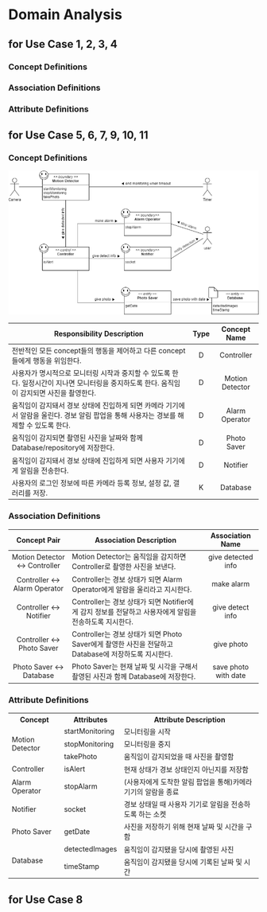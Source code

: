# Domain Analysis

## for Use Case 1, 2, 3, 4

### Concept Definitions

### Association Definitions

### Attribute Definitions

## for Use Case 5, 6, 7, 9, 10, 11

### Concept Definitions

![Domain_Model_Monitoring](image/Domain_Model_Monitoring.png)

Responsibility Description | Type | Concept Name
---------------------------|:----:|:-----------:
전반적인 모든 concept들의 행동을 제어하고 다른 concept들에게 행동을 위임한다.| D | Controller
사용자가 명시적으로 모니터링 시작과 중지할 수 있도록 한다. 일정시간이 지나면 모니터링을 중지하도록 한다. 움직임이 감지되면 사진을 촬영한다. | D | Motion Detector
움직임이 감지돼서 경보 상태에 진입하게 되면 카메라 기기에서 알람을 울린다. 경보 알림 팝업을 통해 사용자는 경보를 해제할 수 있도록 한다. | D | Alarm Operator
움직임이 감지되면 촬영된 사진을 날짜와 함께 Database/repository에 저장한다. | D | Photo Saver
움직임이 감지돼서 경보 상태에 진입하게 되면 사용자 기기에게 알림을 전송한다. | D | Notifier
사용자의 로그인 정보에 따른 카메라 등록 정보, 설정 값, 갤러리를 저장. | K | Database

### Association Definitions
Concept Pair | Association Description | Association Name
:-----------:|-------------------------|:---------------:
Motion Detector ↔ Controller | Motion Detector는 움직임을 감지하면 Controller로 촬영한 사진을 보낸다. | give detected info
Controller ↔ Alarm Operator | Controller는 경보 상태가 되면 Alarm Operator에게 알람을 울리라고 지시한다. | make alarm
Controller ↔ Notifier | Controller는 경보 상태가 되면 Notifier에게 감지 정보를 전달하고 사용자에게 알림을 전송하도록 지시한다. | give detect info
Controller ↔ Photo Saver | Controller는 경보 상태가 되면 Photo Saver에게 촬영한 사진을 전달하고 Database에 저장하도록 지시한다. | give photo
Photo Saver ↔ Database | Photo Saver는 현재 날짜 및 시각을 구해서 촬영된 사진과 함께 Database에 저장한다. | save photo with date

### Attribute Definitions
<table>
  <tr>
    <th>Concept</th>
    <th>Attributes</th>
    <th>Attribute Description</th>
  <tr>
    <td rowspan="3">Motion Detector</td>
    <td>startMonitoring</td>
    <td>모니터링을 시작</td>
  </tr>
  <tr>
    <td>stopMonitoring</td>
    <td>모니터링을 중지</td>
  </tr>
  <tr>
    <td>takePhoto</td>
    <td>움직임이 감지되었을 때 사진을 촬영함</td>
  </tr>
  <tr>
    <td>Controller</td>
    <td>isAlert</td>
    <td>현재 상태가 경보 상태인지 아닌지를 저장함</td>
  </tr>
  <tr>
    <td>Alarm Operator</td>
    <td>stopAlarm</td>
    <td>(사용자에게 도착한 알림 팝업을 통해)카메라 기기의 알람을 종료</td>
  </tr>
  <tr>
    <td>Notifier</td>
    <td>socket</td>
    <td>경보 상태일 때 사용자 기기로 알림을 전송하도록 하는 소켓</td>
  </tr>
  <tr>
    <td>Photo Saver</td>
    <td>getDate</td>
    <td>사진을 저장하기 위해 현재 날짜 및 시간을 구함</td>
  </tr>
  <tr>
    <td rowspan="2">Database</td>
    <td>detectedImages</td>
    <td>움직임이 감지됐을 당시에 촬영된 사진</td>
  </tr>
  <tr>
    <td>timeStamp</td>
    <td>움직임이 감지됐을 당시에 기록된 날짜 및 시간</td>
  </tr>
</table>

## for Use Case 8
